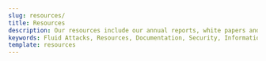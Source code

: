 ```yaml
---
slug: resources/
title: Resources
description: Our resources include our annual reports, white papers and talks on cybersecurity that can be useful for your company.
keywords: Fluid Attacks, Resources, Documentation, Security, Information, Annual Reports, Rules, Asserts, Pentesting, Ethical Hacking
template: resources
---
```

